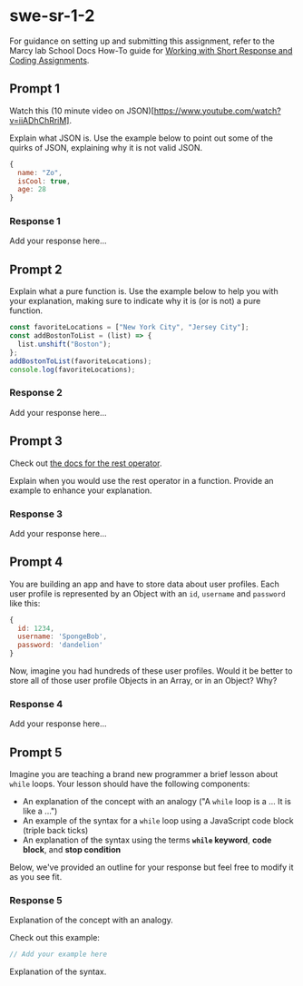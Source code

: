 # swe-sr-1-2

For guidance on setting up and submitting this assignment, refer to the Marcy lab School Docs How-To guide for [Working with Short Response and Coding Assignments](https://marcylabschool.gitbook.io/marcy-lab-school-docs/fullstack-curriculum/how-tos/working-with-assignments#how-to-work-on-assignments).

## Prompt 1

Watch this (10 minute video on JSON)[https://www.youtube.com/watch?v=iiADhChRriM].

Explain what JSON is. Use the example below to point out some of the quirks of JSON, explaining why it is not valid JSON.

```js
{
  name: "Zo",
  isCool: true,
  age: 28
}
```

### Response 1

Add your response here...

## Prompt 2

Explain what a pure function is. Use the example below to help you with your explanation, making sure to indicate why it is (or is not) a pure function.

```js
const favoriteLocations = ["New York City", "Jersey City"];
const addBostonToList = (list) => {
  list.unshift("Boston");
};
addBostonToList(favoriteLocations);
console.log(favoriteLocations);
```

### Response 2

Add your response here...

## Prompt 3

Check out [the docs for the rest operator](https://developer.mozilla.org/en-US/docs/Web/JavaScript/Reference/Functions/rest_parameters).

Explain when you would use the rest operator in a function. Provide an example to enhance your explanation.

### Response 3

Add your response here...

## Prompt 4

You are building an app and have to store data about user profiles. Each user profile is represented by an Object with an `id`, `username` and `password` like this:

```js
{
  id: 1234,
  username: 'SpongeBob',
  password: 'dandelion'
}
```

Now, imagine you had hundreds of these user profiles. Would it be better to store all of those user profile Objects in an Array, or in an Object? Why?

### Response 4

Add your response here...

## Prompt 5

Imagine you are teaching a brand new programmer a brief lesson about `while` loops. Your lesson should have the following components:
* An explanation of the concept with an analogy ("A `while` loop is a ... It is like a ...")
* An example of the syntax for a `while` loop using a JavaScript code block (triple back ticks)
* An explanation of the syntax using the terms **`while` keyword**, **code block**, and **stop condition**

Below, we've provided an outline for your response but feel free to modify it as you see fit.

### Response 5

Explanation of the concept with an analogy.

Check out this example:

```js
// Add your example here
```

Explanation of the syntax.
